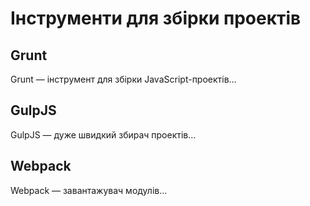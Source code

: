 
# Інструменти для збірки проектів

## Grunt

Grunt — інструмент для збірки JavaScript-проектів...

## GulpJS

GulpJS — дуже швидкий збирач проектів...

## Webpack

Webpack — завантажувач модулів...